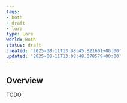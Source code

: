 ```yaml
---
tags:
- both
- draft
- lore
type: Lore
world: Both
status: draft
created: '2025-08-11T13:08:45.821601+00:00'
updated: '2025-08-11T13:08:48.078579+00:00'
---
```



## Overview

TODO

